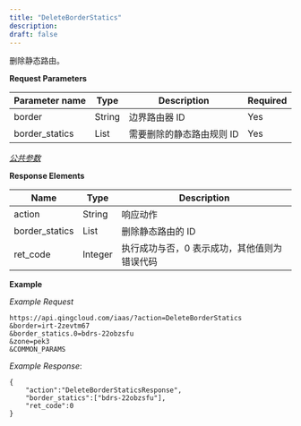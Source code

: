 ```yaml
---
title: "DeleteBorderStatics"
description: 
draft: false
---
```




删除静态路由。


**Request Parameters**

| Parameter name | Type | Description | Required |
| --- | --- | --- | --- |
| border | String | 边界路由器 ID | Yes |
| border_statics | List | 需要删除的静态路由规则 ID | Yes |

[_公共参数_](../../common/parameters.html#api-common-parameters)

**Response Elements**

| Name | Type | Description |
| --- | --- | --- |
| action | String | 响应动作 |
| border_statics | List | 删除静态路由的 ID |
| ret_code | Integer | 执行成功与否，0 表示成功，其他值则为错误代码 |

**Example**

_Example Request_

```
https://api.qingcloud.com/iaas/?action=DeleteBorderStatics
&border=irt-2zevtm67
&border_statics.0=bdrs-22obzsfu
&zone=pek3
&COMMON_PARAMS
```

_Example Response_:

```
{
    "action":"DeleteBorderStaticsResponse",
    "border_statics":["bdrs-22obzsfu"],
    "ret_code":0
}
```
